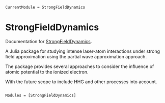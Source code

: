 ```@meta
CurrentModule = StrongFieldDynamics
```

# StrongFieldDynamics

Documentation for [StrongFieldDynamics](https://github.com/AlokaSahoo/StrongFieldDynamics.jl).

A Julia package for studying intense laser-atom interactions under strong field approximation using the partial wave approximation approach. 

The package provides several approaches to consider the influence of atomic potential to the ionized electron.

With the future scope to include HHG and other processes into account.

```@index
```

```@autodocs
Modules = [StrongFieldDynamics]
```
